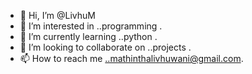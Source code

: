 - 👋 Hi, I’m @LivhuM
- 👀 I’m interested in ..programming .
- 🌱 I’m currently learning ..python .
- 💞️ I’m looking to collaborate on ..projects .
- 📫 How to reach me ..mathinthalivhuwani@gmail.com.

<!---
LivhuM/LivhuM is a ✨ special ✨ repository because its `README.md` (this file) appears on your GitHub profile.
You can click the Preview link to take a look at your changes.
--->
